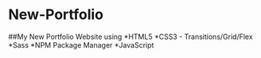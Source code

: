 # New-Portfolio

##My New Portfolio Website using *HTML5
*CSS3 - Transitions/Grid/Flex
*Sass
*NPM Package Manager
*JavaScript